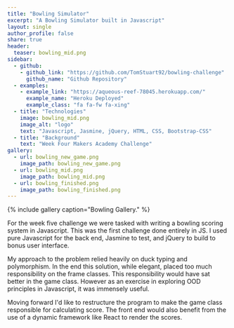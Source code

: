 ```yaml
---
title: "Bowling Simulator"
excerpt: "A Bowling Simulator built in Javascript"
layout: single
author_profile: false
share: true
header:
  teaser: bowling_mid.png
sidebar:
  - github:
    - github_link: "https://github.com/TomStuart92/bowling-challenge"
      github_name: "Github Repository"
  - examples:
    - example_link: "https://aqueous-reef-78045.herokuapp.com/"
      example_name: "Heroku Deployed"
      example_class: "fa fa-fw fa-xing"
  - title: "Technologies"
    image: bowling_mid.png
    image_alt: "logo"
    text: "Javascript, Jasmine, jQuery, HTML, CSS, Bootstrap-CSS"
  - title: "Background"
    text: "Week Four Makers Academy Challenge"
gallery:
  - url: bowling_new_game.png
    image_path: bowling_new_game.png
  - url: bowling_mid.png
    image_path: bowling_mid.png
  - url: bowling_finished.png
    image_path: bowling_finished.png
---
```


{% include gallery caption="Bowling Gallery." %}

For the week five challenge we were tasked with writing a bowling scoring system in Javascript. This was the first challenge done entirely in JS. I used pure Javascript for the back end, Jasmine to test, and jQuery to build to bonus user interface.

My approach to the problem relied heavily on duck typing and polymorphism. In the end this solution, while elegant, placed too much responsibility on the frame classes. This responsibility would have sat better in the game class. However as an exercise in exploring OOD principles in Javascript, it was immensely useful.

Moving forward I'd like to restructure the program to make the game class responsible for calculating score. The front end would also benefit from the use of a dynamic framework like React to render the scores.
